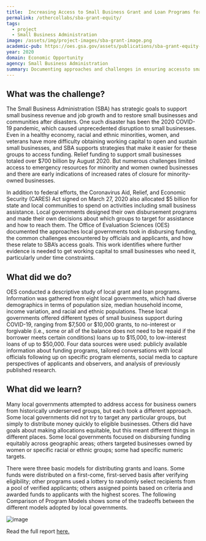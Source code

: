```yaml
---
title:  Increasing Access to Small Business Grant and Loan Programs for Historically Underserved Groups
permalink: /othercollabs/sba-grant-equity/
tags:
  - project 
  - Small Business Administration
image: /assets/img/project-images/sba-grant-image.png
academic-pub: https://oes.gsa.gov/assets/publications/sba-grant-equity-report.pdf
year: 2020
domain: Economic Opportunity
agency: Small Business Administration
summary: Documenting approaches and challenges in ensuring accessto small business grant and loan programs.
---
```

## What was the challenge?

The Small Business Administration (SBA) has strategic goals to support small business revenue and job growth and to restore small businesses and communities after disasters. One such disaster has been the 2020 COVID-19 pandemic, which caused unprecedented disruption to small businesses. Even in a healthy economy, racial and ethnic minorities, women, and veterans have more difficulty obtaining working capital to open and sustain small businesses, and SBA supports strategies that make it easier for these groups to access funding. Relief funding to support small businesses totaled over $700 billion by August 2020. But numerous challenges limited access to emergency resources for minority and women owned businesses and there are early indications of increased rates of closure for minority-owned businesses. 

In addition to federal efforts, the Coronavirus Aid, Relief, and Economic Security (CARES) Act signed on March 27, 2020 also allocated $5 billion for state and local communities to spend on activities including small business assistance. Local governments designed their own disbursement programs and made their own decisions about which groups to target for assistance and how to reach them. The Office of Evaluation Sciences (OES) documented the approaches local governments took in disbursing funding, the common challenges encountered by officials and applicants, and how these relate to SBA’s access goals. This  work identifies where further evidence is needed to get working capital to small businesses who need it, particularly under time constraints. 

## What did we do?

OES conducted a descriptive study of local grant and loan programs. Information was gathered from eight local governments, which had diverse demographics in terms of population size, median household income, income variation, and racial and ethnic populations. These local governments offered different types of small business support during COVID-19, ranging from $7,500 or $10,000 grants, to no-interest or forgivable (i.e., some or all of the balance does not need to be repaid if the borrower meets certain conditions) loans up to $15,000,  to low-interest loans of up to $50,000. Four data sources were used: publicly available information about funding programs, tailored conversations with local officials following up on specific program elements, social media to capture perspectives of applicants and observers, and analysis of previously published research. 

## What did we learn?

Many local governments attempted to address access for business owners from historically underserved groups, but each took a different approach.  Some local governments did not try to target any particular groups, but simply to distribute money quickly to eligible businesses. Others did have goals about making allocations equitable, but this meant different things in different places. Some local governments focused on disbursing funding equitably across geographic areas; others targeted businesses owned by women or specific racial or ethnic groups; some had specific numeric targets. 

There were three basic models for distributing grants and loans. Some funds were distributed on a first-come, first-served basis after verifying eligibility; other programs used a lottery to randomly select recipients from a pool of verified applicants; others assigned points based on criteria and awarded funds to applicants with the highest scores. The following Comparison of Program Models shows some of the tradeoffs between the different models adopted by local governments.

![image]({{site.baseurl}}/assets/img/project-images/sba-grant-image1.png)
 
Read the full report <a href="https://oes.gsa.gov/assets/publications/sba-grant-equity-report.pdf">here.</a>

